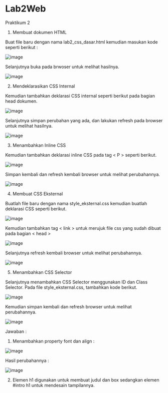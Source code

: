 # Lab2Web

Praktikum 2
1. Membuat dokumen HTML

Buat file baru dengan nama lab2_css_dasar.html kemudian masukan kode seperti berikut :

![image](https://user-images.githubusercontent.com/56398506/114204447-689fca00-9983-11eb-9834-7b2f4be43939.png)

Selanjutnya buka pada brwoser untuk melihat hasilnya.

![image](https://user-images.githubusercontent.com/56398506/114204794-cdf3bb00-9983-11eb-9f27-45e27055cb58.png)

2.	Mendeklarasikan CSS Internal

Kemudian tambahkan deklarasi CSS internal seperti berikut pada bagian head dokumen.

![image](https://user-images.githubusercontent.com/56398506/114204888-e6fc6c00-9983-11eb-9413-b7ecce5ac0f2.png)

Selanjutnya simpan perubahan yang ada, dan lakukan refresh pada browser untuk melihat hasilnya.

![image](https://user-images.githubusercontent.com/56398506/114204978-0398a400-9984-11eb-8be0-78952234ab46.png)

3.	Menambahkan Inline CSS 

Kemudian tambahkan deklarasi inline CSS pada tag < P > seperti berikut.

![image](https://user-images.githubusercontent.com/56398506/114205165-393d8d00-9984-11eb-956b-6f5d869f68d6.png)

Simpan kembali dan refresh kembali browser untuk melihat perubahannya.

![image](https://user-images.githubusercontent.com/56398506/114205246-4c505d00-9984-11eb-85c0-e268ae47a34f.png)

4.	Membuat CSS Eksternal

Buatlah file baru dengan nama style_eksternal.css kemudian buatlah deklarasi CSS seperti berikut.

![image](https://user-images.githubusercontent.com/56398506/114205376-70ac3980-9984-11eb-9b35-7674ab3b3c0c.png)

Kemudian tambahkan tag < link > untuk merujuk file css yang sudah dibuat pada bagian < head >

![image](https://user-images.githubusercontent.com/56398506/114205496-8c174480-9984-11eb-82c4-3c907b1f0048.png)

Selanjutnya refresh kembali browser untuk melihat perubahannya.

![image](https://user-images.githubusercontent.com/56398506/114205590-a5b88c00-9984-11eb-9907-1a34465f2c5c.png)

5.	Menambahkan CSS Selector

Selanjutnya menambahkan CSS Selector menggunakan ID dan Class Selector. Pada file style_eksternal.css, tambahkan kode berikut.

![image](https://user-images.githubusercontent.com/56398506/114205669-bcf77980-9984-11eb-8cb6-bf2ea4b37ec2.png)

Kemudian simpan kembali dan refresh browser untuk melihat perubahannya.

![image](https://user-images.githubusercontent.com/56398506/114205729-d13b7680-9984-11eb-9359-8b6b2174b3f3.png)

Jawaban :

1.	Menambahkan property font dan align :

![image](https://user-images.githubusercontent.com/56398506/114205818-e912fa80-9984-11eb-9380-0be9dce6fe2b.png)

Hasil perubahannya :

![image](https://user-images.githubusercontent.com/56398506/114205902-fd56f780-9984-11eb-902f-6837f4e5ee47.png)

2.	Elemen h1 digunakan untuk membuat judul dan box sedangkan elemen #intro h1 untuk mendesain tampilannya.
